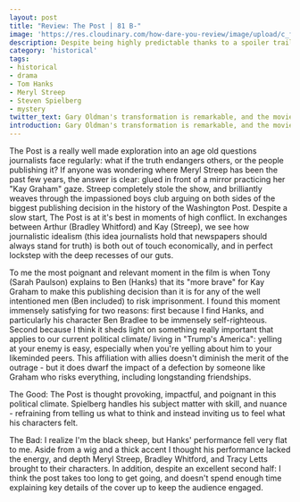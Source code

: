 ```yaml
---
layout: post
title: "Review: The Post | 81 B-"
image: 'https://res.cloudinary.com/how-dare-you-review/image/upload/c_fill,h_399,w_760/v1528828685/the-post-2.jpg'
description: Despite being highly predictable thanks to a spoiler trailer, Streep's genius makes this movie an enjoyable two hours.   
category: 'historical'
tags: 
- historical
- drama
- Tom Hanks
- Meryl Streep
- Steven Spielberg
- mystery
twitter_text: Gary Oldman's transformation is remarkable, and the movie around him mostly holds up. 
introduction: Gary Oldman's transformation is remarkable, and the movie around him mostly holds up. 
---
```

The Post is a really well made exploration into an age old questions journalists face regularly: what if the truth endangers others, or the people publishing it? If anyone was wondering where Meryl Streep has been the past few years, the answer is clear: glued in front of a mirror practicing her "Kay Graham" gaze. Streep completely stole the show, and brilliantly weaves through the impassioned boys club arguing on both sides of the biggest publishing decision in the history of the Washington Post. Despite a slow start, The Post is at it's best in moments of high conflict. In exchanges between Arthur (Bradley Whitford) and Kay (Streep), we see how journalistic idealism (this idea journalists hold that newspapers should always stand for truth) is both out of touch economically, and in perfect lockstep with the deep recesses of our guts.

To me the most poignant and relevant moment in the film is when Tony (Sarah Paulson) explains to Ben (Hanks) that its "more brave" for Kay Graham to make this publishing decision than it is for any of the well intentioned men (Ben included) to risk imprisonment. I found this moment immensely satisfying for two reasons: first because I find Hanks, and particularly his character Ben Bradlee to be immensely self-righteous. Second because I think it sheds light on something really important that applies to our current political climate/ living in "Trump's America": yelling at your enemy is easy, especially when you're yelling about him to your likeminded peers. This affiliation with allies doesn't diminish the merit of the outrage - but it does dwarf the impact of a defection by someone like Graham who risks everything, including longstanding friendships.   

 The Good: The Post is thought provoking, impactful, and poignant in this political climate. Spielberg handles his subject matter with skill, and nuance - refraining from telling us what to think and instead inviting us to feel what his characters felt.

The Bad: I realize I'm the black sheep, but Hanks' performance fell very flat to me. Aside from a wig and a thick accent I thought his performance lacked the energy, and depth Meryl Streep, Bradley Whitford, and Tracy Letts brought to their characters. In addition, despite an excellent second half: I think the post takes too long to get going, and doesn't spend enough time explaining key details of the cover up to keep the audience engaged.
